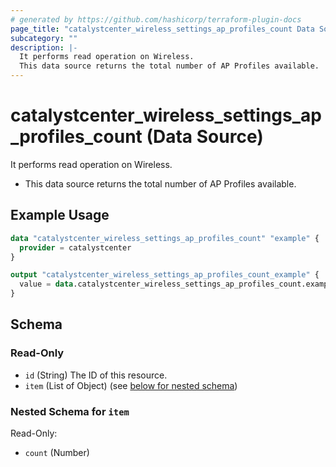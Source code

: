 ```yaml
---
# generated by https://github.com/hashicorp/terraform-plugin-docs
page_title: "catalystcenter_wireless_settings_ap_profiles_count Data Source - terraform-provider-catalystcenter"
subcategory: ""
description: |-
  It performs read operation on Wireless.
  This data source returns the total number of AP Profiles available.
---
```


# catalystcenter_wireless_settings_ap_profiles_count (Data Source)

It performs read operation on Wireless.

- This data source returns the total number of AP Profiles available.

## Example Usage

```terraform
data "catalystcenter_wireless_settings_ap_profiles_count" "example" {
  provider = catalystcenter
}

output "catalystcenter_wireless_settings_ap_profiles_count_example" {
  value = data.catalystcenter_wireless_settings_ap_profiles_count.example.item
}
```

<!-- schema generated by tfplugindocs -->
## Schema

### Read-Only

- `id` (String) The ID of this resource.
- `item` (List of Object) (see [below for nested schema](#nestedatt--item))

<a id="nestedatt--item"></a>
### Nested Schema for `item`

Read-Only:

- `count` (Number)

